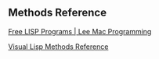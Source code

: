 ## Methods Reference

[Free LISP Programs | Lee Mac Programming](http://www.lee-mac.com/programs.html)

[Visual Lisp Methods Reference](https://www.afralisp.net/archive/methods/methods_ref.htm)